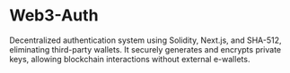 # Web3-Auth
Decentralized authentication system using Solidity, Next.js, and SHA-512, eliminating third-party wallets. It securely generates and encrypts private keys, allowing blockchain interactions without external e-wallets.
